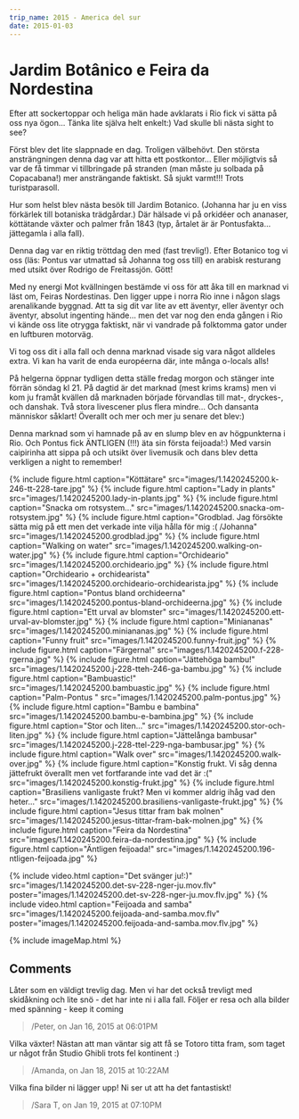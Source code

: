 ```yaml
---
trip_name: 2015 - America del sur
date: 2015-01-03
---
```


# Jardim Botânico e Feira da Nordestina

Efter att sockertoppar och heliga män hade avklarats i Rio fick vi sätta på oss nya ögon... Tänka lite själva helt enkelt:) Vad skulle bli nästa sight to see?

Först blev det lite slappnade en dag. Troligen välbehövt. Den största ansträngningen denna dag var att hitta ett postkontor... Eller möjligtvis så var de få timmar vi tillbringade på stranden (man måste ju solbada på Copacabana!) mer ansträngande faktiskt. Så sjukt varmt!!! Trots turistparasoll.

Hur som helst blev nästa besök till Jardim Botanico. (Johanna har ju en viss förkärlek till botaniska trädgårdar.) Där hälsade vi på orkidéer och ananaser, köttätande växter och palmer från 1843 (typ, årtalet är är Pontusfakta... jättegamla i alla fall).

Denna dag var en riktig tröttdag den med (fast trevlig!). Efter Botanico tog vi oss (läs: Pontus var utmattad så Johanna tog oss till) en arabisk resturang med utsikt över Rodrigo de Freitassjön. Gött!

Med ny energi Mot kvällningen bestämde vi oss för att åka till en marknad vi läst om, Feiras Nordestinas. Den ligger uppe i norra Rio inne i någon slags arenalikande byggnad. Att ta sig dit var lite av ett äventyr, eller äventyr och äventyr, absolut ingenting hände... men det var nog den enda gången i Rio vi kände oss lite otrygga faktiskt, när vi vandrade på folktomma gator under en luftburen motorväg.

Vi tog oss dit i alla fall och denna marknad visade sig vara något alldeles extra. Vi kan ha varit de enda européerna där, inte många o-locals alls!

På helgerna öppnar tydligen detta ställe fredag morgon och stänger inte förrän söndag kl 21. På dagtid är det marknad (mest krims krams) men vi kom ju framåt kvällen då marknaden började förvandlas till mat-, dryckes-, och danshak. Två stora livescener plus flera mindre... Och dansanta människor såklart! Överallt och mer och mer ju senare det blev:)

Denna marknad som vi hamnade på av en slump blev en av högpunkterna i Rio. Och Pontus fick ÄNTLIGEN (!!!) äta sin första feijoada!:) Med varsin caipirinha att sippa på och utsikt över livemusik och dans blev detta verkligen a night to remember!

{% include figure.html caption="Köttätare" src="images/1.1420245200.k-246-tt-228-tare.jpg" %}
{% include figure.html caption="Lady in plants" src="images/1.1420245200.lady-in-plants.jpg" %}
{% include figure.html caption="Snacka om rotsystem..." src="images/1.1420245200.snacka-om-rotsystem.jpg" %}
{% include figure.html caption="Grodblad. Jag försökte sätta mig på ett men det verkade inte vilja hålla för mig :( /Johanna" src="images/1.1420245200.grodblad.jpg" %}
{% include figure.html caption="Walking on water" src="images/1.1420245200.walking-on-water.jpg" %}
{% include figure.html caption="Orchideario" src="images/1.1420245200.orchideario.jpg" %}
{% include figure.html caption="Orchideario + orchidearista" src="images/1.1420245200.orchideario-orchidearista.jpg" %}
{% include figure.html caption="Pontus bland orchideerna" src="images/1.1420245200.pontus-bland-orchideerna.jpg" %}
{% include figure.html caption="Ett urval av blomster" src="images/1.1420245200.ett-urval-av-blomster.jpg" %}
{% include figure.html caption="Miniananas" src="images/1.1420245200.miniananas.jpg" %}
{% include figure.html caption="Funny fruit" src="images/1.1420245200.funny-fruit.jpg" %}
{% include figure.html caption="Färgerna!" src="images/1.1420245200.f-228-rgerna.jpg" %}
{% include figure.html caption="Jättehöga bambu!" src="images/1.1420245200.j-228-tteh-246-ga-bambu.jpg" %}
{% include figure.html caption="Bambuastic!" src="images/1.1420245200.bambuastic.jpg" %}
{% include figure.html caption="Palm-Pontus " src="images/1.1420245200.palm-pontus.jpg" %}
{% include figure.html caption="Bambu e bambina" src="images/1.1420245200.bambu-e-bambina.jpg" %}
{% include figure.html caption="Stor och liten..." src="images/1.1420245200.stor-och-liten.jpg" %}
{% include figure.html caption="Jättelånga bambusar" src="images/1.1420245200.j-228-ttel-229-nga-bambusar.jpg" %}
{% include figure.html caption="Walk over" src="images/1.1420245200.walk-over.jpg" %}
{% include figure.html caption="Konstig frukt. Vi såg denna jättefrukt överallt men vet fortfarande inte vad det är :(" src="images/1.1420245200.konstig-frukt.jpg" %}
{% include figure.html caption="Brasiliens vanligaste frukt? Men vi kommer aldrig ihåg vad den heter..." src="images/1.1420245200.brasiliens-vanligaste-frukt.jpg" %}
{% include figure.html caption="Jesus tittar fram bak molnen" src="images/1.1420245200.jesus-tittar-fram-bak-molnen.jpg" %}
{% include figure.html caption="Feira da Nordestina" src="images/1.1420245200.feira-da-nordestina.jpg" %}
{% include figure.html caption="Äntligen feijoada!" src="images/1.1420245200.196-ntligen-feijoada.jpg" %}

{% include video.html caption="Det svänger ju!:)" src="images/1.1420245200.det-sv-228-nger-ju.mov.flv" poster="images/1.1420245200.det-sv-228-nger-ju.mov.flv.jpg" %}
{% include video.html caption="Feijoada and samba" src="images/1.1420245200.feijoada-and-samba.mov.flv" poster="images/1.1420245200.feijoada-and-samba.mov.flv.jpg" %}

{% include imageMap.html %}

## Comments

Låter som en väldigt trevlig dag. Men vi har det också trevligt med skidåkning och lite snö - det har inte ni i alla fall.
Följer er resa och alla bilder med spänning - keep it coming
> /Peter, on Jan 16, 2015 at 06:01PM

Vilka växter! Nästan att man väntar sig att få se Totoro titta fram, som taget ur något från Studio Ghibli trots fel kontinent :)
> /Amanda, on Jan 18, 2015 at 10:22AM

Vilka fina bilder ni lägger upp! Ni ser ut att ha det fantastiskt!
> /Sara T, on Jan 19, 2015 at 07:10PM
